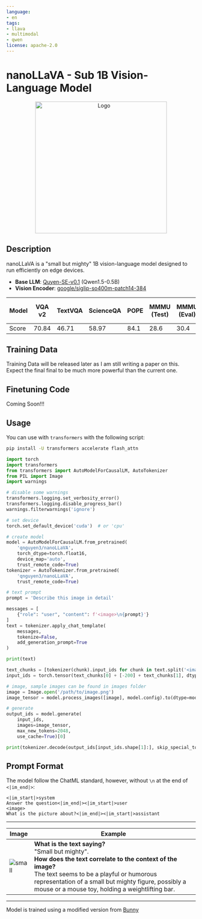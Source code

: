 ```yaml
---
language:
- en
tags:
- llava
- multimodal
- qwen
license: apache-2.0
---
```

# nanoLLaVA - Sub 1B Vision-Language Model

<p align="center">
  <img src="https://i.postimg.cc/d15k3YNG/nanollava.webp" alt="Logo" width="350">
</p>

## Description
nanoLLaVA is a "small but mighty" 1B vision-language model designed to run efficiently on edge devices.
- **Base LLM**: [Quyen-SE-v0.1](https://huggingface.co/vilm/Quyen-SE-v0.1) (Qwen1.5-0.5B)
- **Vision Encoder**: [google/siglip-so400m-patch14-384](https://huggingface.co/google/siglip-so400m-patch14-384)

| Model   | **VQA v2** | **TextVQA** | **ScienceQA** | **POPE** | **MMMU (Test)** | **MMMU (Eval)** | **GQA**  | **MM-VET** |
|---------|--------|---------|-----------|------|-------------|-------------|------|--------|
| Score   | 70.84  | 46.71   | 58.97     | 84.1 | 28.6        | 30.4        | 54.79| 23.9   |

## Training Data
Training Data will be released later as I am still writing a paper on this. Expect the final final to be much more powerful than the current one.

## Finetuning Code
Coming Soon!!!

## Usage
You can use with `transformers` with the following script:

```bash
pip install -U transformers accelerate flash_attn
```

```python
import torch
import transformers
from transformers import AutoModelForCausalLM, AutoTokenizer
from PIL import Image
import warnings

# disable some warnings
transformers.logging.set_verbosity_error()
transformers.logging.disable_progress_bar()
warnings.filterwarnings('ignore')

# set device
torch.set_default_device('cuda')  # or 'cpu'

# create model
model = AutoModelForCausalLM.from_pretrained(
    'qnguyen3/nanoLLaVA',
    torch_dtype=torch.float16,
    device_map='auto',
    trust_remote_code=True)
tokenizer = AutoTokenizer.from_pretrained(
    'qnguyen3/nanoLLaVA',
    trust_remote_code=True)

# text prompt
prompt = 'Describe this image in detail'

messages = [
    {"role": "user", "content": f'<image>\n{prompt}'}
]
text = tokenizer.apply_chat_template(
    messages,
    tokenize=False,
    add_generation_prompt=True
)

print(text)

text_chunks = [tokenizer(chunk).input_ids for chunk in text.split('<image>')]
input_ids = torch.tensor(text_chunks[0] + [-200] + text_chunks[1], dtype=torch.long).unsqueeze(0)

# image, sample images can be found in images folder
image = Image.open('/path/to/image.png')
image_tensor = model.process_images([image], model.config).to(dtype=model.dtype)

# generate
output_ids = model.generate(
    input_ids,
    images=image_tensor,
    max_new_tokens=2048,
    use_cache=True)[0]

print(tokenizer.decode(output_ids[input_ids.shape[1]:], skip_special_tokens=True).strip())
```

## Prompt Format
The model follow the ChatML standard, however, without `\n` at the end of `<|im_end|>`:
```
<|im_start|>system
Answer the question<|im_end|><|im_start|>user
<image>
What is the picture about?<|im_end|><|im_start|>assistant
```

---
| Image                                | Example                                                                                     |
|--------------------------------------|---------------------------------------------------------------------------------------------|
| ![small](example_1.png)              | **What is the text saying?** <br> "Small but mighty". <br>**How does the text correlate to the context of the image?** <br> The text seems to be a playful or humorous representation of a small but mighty figure, possibly a mouse or a mouse toy, holding a weightlifting bar. |
---

Model is trained using a modified version from [Bunny](https://github.com/BAAI-DCAI/Bunny/tree/main/bunny)